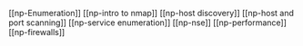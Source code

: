 [[np-Enumeration]]
[[np-intro to nmap]]
[[np-host discovery]]
[[np-host and port scanning]]
[[np-service enumeration]]
[[np-nse]]
[[np-performance]]
[[np-firewalls]]



